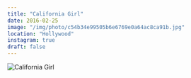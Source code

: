 ```yaml
---
title: "California Girl"
date: 2016-02-25
image: "/img/photo/c54b34e99505b6e6769e0a64ac8ca91b.jpg"
location: "Hollywood"
instagram: true
draft: false
---
```


![California Girl](/img/photo/c54b34e99505b6e6769e0a64ac8ca91b.jpg)
